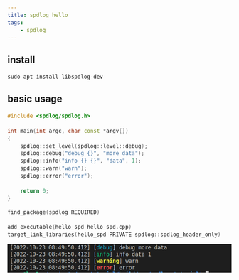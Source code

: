 ```yaml
---
title: spdlog hello
tags:
    - spdlog
---
```


## install
```
sudo apt install libspdlog-dev
```

## basic usage
```cpp title="hello_spd"
#include <spdlog/spdlog.h>

int main(int argc, char const *argv[])
{
    spdlog::set_level(spdlog::level::debug);
    spdlog::debug("debug {}", "more data");
    spdlog::info("info {} {}", "data", 1);
    spdlog::warn("warn");
    spdlog::error("error");
    
    return 0;
}
```

```c title="CMakeLists.txt"
find_package(spdlog REQUIRED)

add_executable(hello_spd hello_spd.cpp)
target_link_libraries(hello_spd PRIVATE spdlog::spdlog_header_only)
```

![](images/basic.png)